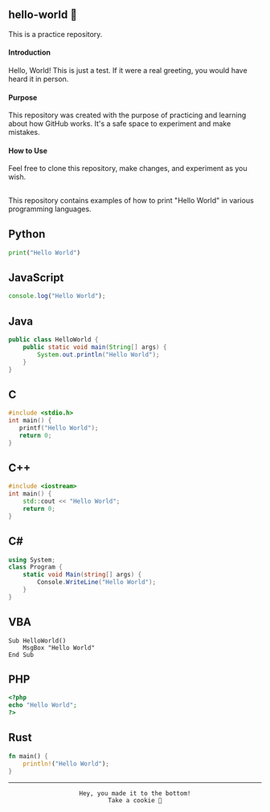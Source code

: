 ## hello-world 👋

This is a practice repository.

#### Introduction

Hello, World! This is just a test. If it were a real greeting, you would have heard it in person.

#### Purpose

This repository was created with the purpose of practicing and learning about how GitHub works. It's a safe space to experiment and make mistakes.

#### How to Use

Feel free to clone this repository, make changes, and experiment as you wish.

##

This repository contains examples of how to print "Hello World" in various programming languages.

## Python

```python
print("Hello World")
```

## JavaScript

```javascript
console.log("Hello World");
```

## Java

```java
public class HelloWorld {
    public static void main(String[] args) {
        System.out.println("Hello World");
    }
}
```

## C
```c
#include <stdio.h>
int main() {
   printf("Hello World");
   return 0;
}
```

## C++

```cpp
#include <iostream>
int main() {
    std::cout << "Hello World";
    return 0;
}
```

## C#

```csharp
using System;
class Program {
    static void Main(string[] args) {
        Console.WriteLine("Hello World");
    }
}
```

## VBA

```vba
Sub HelloWorld()
    MsgBox "Hello World"
End Sub
```

## PHP

```php
<?php
echo "Hello World";
?>
```

## Rust

```rust
fn main() {
    println!("Hello World");
}
```
---

<div align="center">
    
    Hey, you made it to the bottom!
    Take a cookie 🍪

</div>
